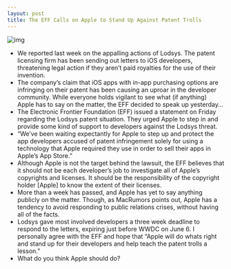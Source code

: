 ```yaml
---
layout: post
title: The EFF Calls on Apple to Stand Up Against Patent Trolls
---
```

![img](http://media.idownloadblog.com/wp-content/uploads/2011/05/lodsys-in-app-license.png)
* We reported last week on the appalling actions of Lodsys. The patent licensing firm has been sending out letters to iOS developers, threatening legal action if they aren’t paid royalties for the use of their invention.
* The company’s claim that iOS apps with in-app purchasing options are infringing on their patent has been causing an uproar in the developer community. While everyone holds vigilant to see what (if anything) Apple has to say on the matter, the EFF decided to speak up yesterday…
* The Electronic Frontier Foundation (EFF) issued a statement on Friday regarding the Lodsys patent situation. They urged Apple to step in and provide some kind of support to developers against the Lodsys threat.
* “We’ve been waiting expectantly for Apple to step up and protect the app developers accused of patent infringement solely for using a technology that Apple required they use in order to sell their apps in Apple’s App Store.”
* Although Apple is not the target behind the lawsuit, the EFF believes that it should not be each developer’s job to investigate all of Apple’s copyrights and licenses. It should be the responsibility of the copyright holder [Apple] to know the extent of their licenses.
* More than a week has passed, and Apple has yet to say anything publicly on the matter. Though, as MacRumors points out, Apple has a tendency to avoid responding to public relations crises, without having all of the facts.
* Lodsys gave most involved developers a three week deadline to respond to the letters, expiring just before WWDC on June 6. I personally agree with the EFF and hope that “Apple will do whats right and stand up for their developers and help teach the patent trolls a lesson.”
* What do you think Apple should do?

